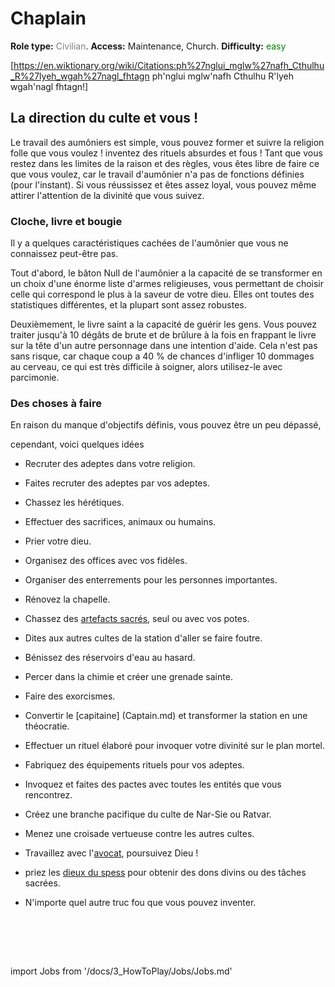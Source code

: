 # Chaplain
**Role type:** <font color="#808080">Civilian</font>. **Access:** Maintenance, Church. **Difficulty:** <font color="Green">easy</font>


[https://en.wiktionary.org/wiki/Citations:ph%27nglui_mglw%27nafh_Cthulhu_R%27lyeh_wgah%27nagl_fhtagn ph'nglui mglw'nafh Cthulhu R'lyeh wgah'nagl fhtagn!]


## La direction du culte et vous !

Le travail des aumôniers est simple, vous pouvez former et suivre la religion folle que vous voulez ! inventez des rituels absurdes et fous ! Tant que vous restez dans les limites de la raison et des règles, vous êtes libre de faire ce que vous voulez, car le travail d'aumônier n'a pas de fonctions définies (pour l'instant). Si vous réussissez et êtes assez loyal, vous pouvez même attirer l'attention de la divinité que vous suivez.

### Cloche, livre et bougie

Il y a quelques caractéristiques cachées de l'aumônier que vous ne connaissez peut-être pas.

Tout d'abord, le bâton Null de l'aumônier a la capacité de se transformer en un choix d'une énorme liste d'armes religieuses, vous permettant de choisir celle qui correspond le plus à la saveur de votre dieu. Elles ont toutes des statistiques différentes, et la plupart sont assez robustes.

Deuxièmement, le livre saint a la capacité de guérir les gens. Vous pouvez traiter jusqu'à 10 dégâts de brute et de brûlure à la fois en frappant le livre sur la tête d'un autre personnage dans une intention d'aide. Cela n'est pas sans risque, car chaque coup a 40 % de chances d'infliger 10 dommages au cerveau, ce qui est très difficile à soigner, alors utilisez-le avec parcimonie.

### Des choses à faire

En raison du manque d'objectifs définis, vous pouvez être un peu dépassé,

cependant, voici quelques idées

* Recruter des adeptes dans votre religion.
* Faites recruter des adeptes par vos adeptes.
* Chassez les hérétiques.
* Effectuer des sacrifices, animaux ou humains.
* Prier votre dieu.
* Organisez des offices avec vos fidèles.
* Organiser des enterrements pour les personnes importantes.
* Rénovez la chapelle.
* Chassez des [artefacts sacrés](Asteroid.md), seul ou avec vos potes.
* Dites aux autres cultes de la station d'aller se faire foutre.
* Bénissez des réservoirs d'eau au hasard.
* Percer dans la chimie et créer une grenade sainte.
* Faire des exorcismes.
* Convertir le [capitaine] (Captain.md) et transformer la station en une théocratie.
* Effectuer un rituel élaboré pour invoquer votre divinité sur le plan mortel.
* Fabriquez des équipements rituels pour vos adeptes.
* Invoquez et faites des pactes avec toutes les entités que vous rencontrez.
* Créez une branche pacifique du culte de Nar-Sie ou Ratvar.
* Menez une croisade vertueuse contre les autres cultes.
* Travaillez avec l'[avocat](\5_Dev\routine1.0.5\Security\Lawyer.md), poursuivez Dieu !
* priez les [dieux du spess](\3_HowToPlay\jobs\Protagonist_roles\Special\Admin.md) pour obtenir des dons divins ou des tâches sacrées.
* N'importe quel autre truc fou que vous pouvez inventer.

  <br/>
<br/>
<br/>

import Jobs from '/docs/3_HowToPlay/Jobs/Jobs.md'

<Jobs />

